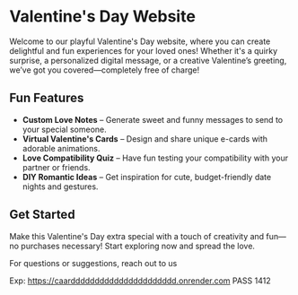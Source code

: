 # Valentine's Day  Website

Welcome to our playful Valentine's Day website, where you can create delightful and fun experiences for your loved ones! Whether it's a quirky surprise, a personalized digital message, or a creative Valentine’s greeting, we’ve got you covered—completely free of charge!

## Fun Features
- **Custom Love Notes** – Generate sweet and funny messages to send to your special someone.
- **Virtual Valentine's Cards** – Design and share unique e-cards with adorable animations.
- **Love Compatibility Quiz** – Have fun testing your compatibility with your partner or friends.
- **DIY Romantic Ideas** – Get inspiration for cute, budget-friendly date nights and gestures.

## Get Started
Make this Valentine's Day extra special with a touch of creativity and fun—no purchases necessary! Start exploring now and spread the love.

For questions or suggestions, reach out to us

Exp: https://caardddddddddddddddddddddd.onrender.com
PASS 1412
